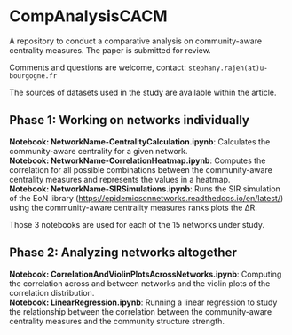 # CompAnalysisCACM
A repository to conduct a comparative analysis on community-aware centrality measures.
The paper is submitted for review.

Comments and questions are welcome, contact: `stephany.rajeh(at)u-bourgogne.fr`

The sources of datasets used in the study are available within the article.

## Phase 1: Working on networks individually
__Notebook: NetworkName-CentralityCalculation.ipynb__: Calculates the community-aware centrality for a given network. <br>
__Notebook: NetworkName-CorrelationHeatmap.ipynb__: Computes the correlation for all possible combinations between the community-aware centrality measures and represents the values in a heatmap. <br>
__Notebook: NetworkName-SIRSimulations.ipynb__: Runs the SIR simulation of the EoN library (https://epidemicsonnetworks.readthedocs.io/en/latest/) using the community-aware centrality measures ranks plots the ΔR.

Those 3 notebooks are used for each of the 15 networks under study.

## Phase 2: Analyzing networks altogether
__Notebook: CorrelationAndViolinPlotsAcrossNetworks.ipynb__: Computing the correlation across and between networks and the violin plots of the correlation distribution. <br>
__Notebook: LinearRegression.ipynb__: Running a linear regression to study the relationship between the correlation between the community-aware centrality measures and the community structure strength.
